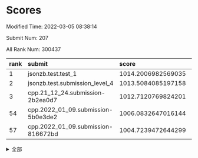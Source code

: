 # Scores

Modified Time: 2022-03-05 08:38:14

Submit Num: 207

All Rank Num: 300437

| rank |               submit               |       score        |       sigma        | pk_num |
| :--- | :--------------------------------- | :----------------- | :----------------- | :----- |
| 1    | jsonzb.test.test_1                 | 1014.2006982569035 | 0.8358670660841778 | 5806   |
| 2    | jsonzb.test.submission_level_4     | 1013.5084085197158 | 0.8114646359894834 | 5807   |
| 3    | cpp.21_12_24.submission-2b2ea0d7   | 1012.7120769824201 | 0.7913126696739042 | 5802   |
| 54   | cpp.2022_01_09.submission-5b0e3de2 | 1006.0832647016144 | 0.719105906609186  | 5810   |
| 57   | cpp.2022_01_09.submission-816672bd | 1004.7239472644299 | 0.7107843392059114 | 5806   |


<details>
<summary>全部</summary>

| rank |                 submit                 |       score        |       sigma        | pk_num |
| :--- | :------------------------------------- | :----------------- | :----------------- | :----- |
| 1    | jsonzb.test.test_1                     | 1014.2006982569035 | 0.8358670660841778 | 5806   |
| 2    | jsonzb.test.submission_level_4         | 1013.5084085197158 | 0.8114646359894834 | 5807   |
| 3    | cpp.21_12_24.submission-2b2ea0d7       | 1012.7120769824201 | 0.7913126696739042 | 5802   |
| 4    | gobigger.level_3.submission_level_3_10 | 1011.4303723028809 | 0.7749108712515403 | 5804   |
| 5    | gobigger.level_3.submission_level_3_26 | 1011.3196124394436 | 0.7606293640064946 | 5807   |
| 6    | gobigger.level_3.submission_level_3_43 | 1011.1309059052899 | 0.7729058385649774 | 5810   |
| 7    | gobigger.level_3.submission_level_3_28 | 1011.1034029683924 | 0.7852531744308174 | 5801   |
| 8    | gobigger.level_3.submission_level_3_1  | 1010.9553024999218 | 0.7912610873703217 | 5807   |
| 9    | gobigger.level_3.submission_level_3_23 | 1010.7640541792152 | 0.7739348077674973 | 5809   |
| 10   | gobigger.level_3.submission_level_3_14 | 1010.7128960501911 | 0.7602174545265903 | 5807   |
| 11   | gobigger.level_3.submission_level_3_6  | 1010.5496273853606 | 0.7486847609431421 | 5808   |
| 12   | gobigger.level_3.submission_level_3_9  | 1010.5069585584607 | 0.7541550270030954 | 5802   |
| 13   | gobigger.level_3.submission_level_3_35 | 1010.4750816890012 | 0.7593205937980589 | 5809   |
| 14   | gobigger.level_3.submission_level_3_44 | 1010.4161806501985 | 0.7738243274570424 | 5807   |
| 15   | gobigger.level_3.submission_level_3_49 | 1010.3694522346317 | 0.7616085136188121 | 5803   |
| 16   | gobigger.level_3.submission_level_3_24 | 1010.2885354685274 | 0.7607774746682128 | 5808   |
| 17   | gobigger.level_3.submission_level_3_2  | 1010.2095548953065 | 0.7726416927356333 | 5806   |
| 18   | gobigger.level_3.submission_level_3_0  | 1010.1624960556177 | 0.7568839238644498 | 5806   |
| 19   | gobigger.level_3.submission_level_3_31 | 1010.0931679199233 | 0.7714401113468248 | 5801   |
| 20   | gobigger.level_3.submission_level_3_32 | 1010.084731101104  | 0.7743985402796245 | 5802   |
| 21   | gobigger.level_3.submission_level_3_45 | 1010.0395658070704 | 0.74693072258306   | 5800   |
| 22   | gobigger.level_3.submission_level_3_46 | 1010.0065428404047 | 0.7725448917686331 | 5804   |
| 23   | gobigger.level_3.submission_level_3_42 | 1009.9811764963723 | 0.7737237953688176 | 5806   |
| 24   | gobigger.level_3.submission_level_3_29 | 1009.9765714643895 | 0.7360937066081324 | 5804   |
| 25   | gobigger.level_3.submission_level_3_37 | 1009.9108632862433 | 0.7688513166623974 | 5806   |
| 26   | gobigger.level_3.submission_level_3_34 | 1009.9041053611667 | 0.7594925351426943 | 5804   |
| 27   | gobigger.level_3.submission_level_3_5  | 1009.8915504316114 | 0.7511449142977288 | 5808   |
| 28   | gobigger.level_3.submission_level_3_30 | 1009.8449445294742 | 0.7576842143669695 | 5809   |
| 29   | gobigger.level_3.submission_level_3_16 | 1009.7737564041836 | 0.7351076312978521 | 5808   |
| 30   | gobigger.level_3.submission_level_3_36 | 1009.748133872136  | 0.7385088423598083 | 5809   |
| 31   | gobigger.level_3.submission_level_3_33 | 1009.6952683627085 | 0.7579351949470767 | 5805   |
| 32   | gobigger.level_3.submission_level_3_4  | 1009.5914148751118 | 0.7589885681970959 | 5810   |
| 33   | gobigger.level_3.submission_level_3_7  | 1009.5278706224216 | 0.7565929100007066 | 5805   |
| 34   | gobigger.level_3.submission_level_3_18 | 1009.5178655565765 | 0.7568208814388819 | 5803   |
| 35   | gobigger.level_3.submission_level_3_15 | 1009.5111260795796 | 0.7438771107633324 | 5803   |
| 36   | gobigger.level_3.submission_level_3_8  | 1009.4286841520303 | 0.7555624529213764 | 5806   |
| 37   | gobigger.level_3.submission_level_3_40 | 1009.4185569106075 | 0.770617905540768  | 5806   |
| 38   | gobigger.level_3.submission_level_3_22 | 1009.3123268120636 | 0.7641488106301216 | 5807   |
| 39   | gobigger.level_3.submission_level_3_38 | 1009.2332634457773 | 0.7651895054363421 | 5804   |
| 40   | gobigger.level_3.submission_level_3_13 | 1009.2304037964715 | 0.7427769839031064 | 5807   |
| 41   | gobigger.level_3.submission_level_3_25 | 1009.222013753893  | 0.7614817890973321 | 5805   |
| 42   | gobigger.level_3.submission_level_3_19 | 1009.1776957393896 | 0.7467859985879768 | 5808   |
| 43   | gobigger.level_3.submission_level_3_39 | 1009.1562138202115 | 0.7344438910504754 | 5806   |
| 44   | gobigger.level_3.submission_level_3_17 | 1009.1533797685422 | 0.744681022928548  | 5805   |
| 45   | gobigger.level_3.submission_level_3_27 | 1009.1025031955871 | 0.7563877559004885 | 5808   |
| 46   | gobigger.level_3.submission_level_3_21 | 1008.9237587266772 | 0.7678243992824912 | 5811   |
| 47   | gobigger.level_3.submission_level_3_20 | 1008.8094971091133 | 0.7281200431568289 | 5804   |
| 48   | gobigger.level_3.submission_level_3_3  | 1008.7036294593784 | 0.7459960762813923 | 5807   |
| 49   | gobigger.level_3.submission_level_3_11 | 1008.7035824805735 | 0.7568375927279507 | 5802   |
| 50   | gobigger.level_3.submission_level_3_47 | 1008.5696046815955 | 0.7305521758253022 | 5806   |
| 51   | gobigger.level_3.submission_level_3_48 | 1008.5044011933788 | 0.7335624393399257 | 5808   |
| 52   | gobigger.level_3.submission_level_3_12 | 1008.3628068707178 | 0.7377772702000587 | 5804   |
| 53   | gobigger.level_3.submission_level_3_41 | 1008.274644641926  | 0.745582000156263  | 5808   |
| 54   | cpp.2022_01_09.submission-5b0e3de2     | 1006.0832647016144 | 0.719105906609186  | 5810   |
| 55   | gobigger.level_1.submission_level_1_1  | 1004.868379540878  | 0.7270802895210545 | 5805   |
| 56   | gobigger.level_1.submission_level_1_35 | 1004.8003624046297 | 0.7180753323797373 | 5809   |
| 57   | cpp.2022_01_09.submission-816672bd     | 1004.7239472644299 | 0.7107843392059114 | 5806   |
| 58   | gobigger.level_1.submission_level_1_5  | 1004.6642447437617 | 0.7175725674378169 | 5801   |
| 59   | gobigger.level_1.submission_level_1_28 | 1004.5268090167418 | 0.7196122239283671 | 5804   |
| 60   | gobigger.level_1.submission_level_1_36 | 1004.4061587930447 | 0.7067799913425961 | 5807   |
| 61   | gobigger.level_1.submission_level_1_47 | 1004.2021195998782 | 0.7083924962253505 | 5807   |
| 62   | gobigger.level_1.submission_level_1_16 | 1004.1137593293724 | 0.7291859243333301 | 5808   |
| 63   | gobigger.level_1.submission_level_1_49 | 1003.9657333533064 | 0.713238670744792  | 5805   |
| 64   | gobigger.level_1.submission_level_1_10 | 1003.9286864045205 | 0.7124745442839063 | 5809   |
| 65   | gobigger.level_1.submission_level_1_38 | 1003.8749718749765 | 0.7084779237101096 | 5806   |
| 66   | gobigger.level_1.submission_level_1_22 | 1003.8485886226197 | 0.7178816615498017 | 5800   |
| 67   | gobigger.level_1.submission_level_1_6  | 1003.7741550023111 | 0.7115736979167446 | 5805   |
| 68   | gobigger.level_1.submission_level_1_14 | 1003.7311308607725 | 0.7090679601084094 | 5806   |
| 69   | gobigger.level_1.submission_level_1_43 | 1003.6233874673733 | 0.7131363826862961 | 5807   |
| 70   | gobigger.level_1.submission_level_1_23 | 1003.6168267672622 | 0.7206348699797451 | 5808   |
| 71   | gobigger.level_1.submission_level_1_39 | 1003.58605986715   | 0.7142300632547732 | 5806   |
| 72   | gobigger.level_1.submission_level_1_34 | 1003.4680599874694 | 0.7120315725351489 | 5808   |
| 73   | gobigger.level_1.submission_level_1_37 | 1003.4507257218161 | 0.7248182172100464 | 5807   |
| 74   | gobigger.level_1.submission_level_1_46 | 1003.3981019563981 | 0.7062380622354338 | 5806   |
| 75   | gobigger.level_1.submission_level_1_0  | 1003.3456203127257 | 0.7168120490638916 | 5806   |
| 76   | gobigger.level_1.submission_level_1_41 | 1003.331649997187  | 0.7196449041061136 | 5806   |
| 77   | gobigger.level_1.submission_level_1_24 | 1003.3079111622042 | 0.7131841749555088 | 5806   |
| 78   | gobigger.level_1.submission_level_1_19 | 1003.2318901975423 | 0.716809003776234  | 5810   |
| 79   | gobigger.level_1.submission_level_1_25 | 1003.2236144341706 | 0.7077168053040548 | 5805   |
| 80   | gobigger.level_1.submission_level_1_11 | 1003.1498407510737 | 0.7182765076678532 | 5800   |
| 81   | gobigger.level_1.submission_level_1_18 | 1003.1385556110907 | 0.7170960371803626 | 5808   |
| 82   | gobigger.level_1.submission_level_1_42 | 1003.1283897357099 | 0.713551904493824  | 5805   |
| 83   | gobigger.level_1.submission_level_1_8  | 1003.1232243637755 | 0.7142741992517679 | 5806   |
| 84   | gobigger.level_1.submission_level_1_27 | 1003.1164547461096 | 0.7105066544271268 | 5803   |
| 85   | gobigger.level_1.submission_level_1_40 | 1003.0488394490313 | 0.7058768602145199 | 5807   |
| 86   | gobigger.level_1.submission_level_1_32 | 1003.0044994951139 | 0.7070402428901218 | 5806   |
| 87   | gobigger.level_1.submission_level_1_21 | 1002.9632329387109 | 0.7085404422973854 | 5803   |
| 88   | gobigger.level_1.submission_level_1_29 | 1002.9630124566203 | 0.7271072366910141 | 5807   |
| 89   | gobigger.level_1.submission_level_1_4  | 1002.9362753713618 | 0.7094674613724823 | 5800   |
| 90   | gobigger.level_1.submission_level_1_44 | 1002.9353075447465 | 0.7162383071530287 | 5802   |
| 91   | gobigger.level_1.submission_level_1_15 | 1002.8305972463736 | 0.7052470203152522 | 5806   |
| 92   | gobigger.level_1.submission_level_1_45 | 1002.7885176556622 | 0.7219713713143942 | 5808   |
| 93   | gobigger.level_1.submission_level_1_3  | 1002.7416062249007 | 0.7346993870290389 | 5802   |
| 94   | gobigger.level_1.submission_level_1_31 | 1002.7402386403364 | 0.7110116973976962 | 5804   |
| 95   | gobigger.level_1.submission_level_1_12 | 1002.6978235799271 | 0.7115673816287696 | 5806   |
| 96   | gobigger.level_1.submission_level_1_2  | 1002.68264566721   | 0.7107929936873014 | 5807   |
| 97   | gobigger.level_1.submission_level_1_33 | 1002.6468066414229 | 0.7130303220970866 | 5807   |
| 98   | gobigger.level_1.submission_level_1_30 | 1002.6324931576308 | 0.7170846457984286 | 5802   |
| 99   | gobigger.level_1.submission_level_1_13 | 1002.4580849845963 | 0.716455914234887  | 5805   |
| 100  | gobigger.level_1.submission_level_1_7  | 1002.4082377478397 | 0.7151657540128459 | 5806   |
| 101  | gobigger.level_1.submission_level_1_17 | 1002.3656601356066 | 0.7180845720515093 | 5804   |
| 102  | gobigger.level_1.submission_level_1_48 | 1002.3641211015597 | 0.7125154060693661 | 5809   |
| 103  | gobigger.level_1.submission_level_1_9  | 1002.0567867179477 | 0.7179897277547936 | 5808   |
| 104  | gobigger.level_1.submission_level_1_26 | 1001.9812495776023 | 0.715941404722882  | 5806   |
| 105  | gobigger.level_1.submission_level_1_20 | 1001.9341037761149 | 0.7114907724111452 | 5804   |
| 106  | gobigger.random.submission_random_15   | 997.2265571774485  | 0.700591652615911  | 5810   |
| 107  | gobigger.random.submission_random_35   | 997.2230109880842  | 0.7219368601494673 | 5807   |
| 108  | gobigger.random.submission_random_42   | 997.0818347317521  | 0.7231633563605566 | 5805   |
| 109  | gobigger.random.submission_random_31   | 996.8818471590318  | 0.6969443815407277 | 5810   |
| 110  | gobigger.random.submission_random_6    | 996.8623988076564  | 0.7152947952953405 | 5801   |
| 111  | gobigger.random.submission_random_29   | 996.8441706478397  | 0.7148335770057712 | 5805   |
| 112  | gobigger.random.submission_random_28   | 996.8062647620486  | 0.7161677818642168 | 5809   |
| 113  | gobigger.random.submission_random_37   | 996.7421220803125  | 0.7050418486623038 | 5806   |
| 114  | gobigger.random.submission_random_32   | 996.579450217327   | 0.7166479028056146 | 5803   |
| 115  | gobigger.random.submission_random_8    | 996.5490302154994  | 0.7131993663713649 | 5807   |
| 116  | gobigger.random.submission_random_40   | 996.4890739426133  | 0.7112620793702861 | 5811   |
| 117  | gobigger.random.submission_random_19   | 996.3327379299449  | 0.7156457209739153 | 5807   |
| 118  | gobigger.random.submission_random_1    | 996.3106012792489  | 0.7139533778044448 | 5801   |
| 119  | gobigger.random.submission_random_14   | 996.3021224470984  | 0.7246037868286258 | 5813   |
| 120  | gobigger.random.submission_random_41   | 996.2802620142827  | 0.702317900094344  | 5807   |
| 121  | gobigger.random.submission_random_23   | 996.1665591235309  | 0.7141111937049097 | 5806   |
| 122  | gobigger.random.submission_random_16   | 996.1335478384177  | 0.7138663393319722 | 5802   |
| 123  | gobigger.random.submission_random_0    | 996.1283097451716  | 0.7151007719838663 | 5802   |
| 124  | gobigger.random.submission_random_5    | 996.1227160197465  | 0.7124713270530091 | 5802   |
| 125  | gobigger.random.submission_random_20   | 996.0640225010686  | 0.7080348641677475 | 5804   |
| 126  | gobigger.random.submission_random_39   | 996.0565638372078  | 0.7096969073724689 | 5810   |
| 127  | gobigger.random.submission_random_43   | 996.0503105148955  | 0.7078633581820083 | 5801   |
| 128  | gobigger.random.submission_random_38   | 995.9312022741846  | 0.7039273865004686 | 5804   |
| 129  | gobigger.random.submission_random_49   | 995.9221614882726  | 0.6944995479130973 | 5803   |
| 130  | gobigger.random.submission_random_7    | 995.9042604827104  | 0.7066102655088242 | 5807   |
| 131  | gobigger.random.submission_random_30   | 995.8939178187306  | 0.700458156827322  | 5811   |
| 132  | gobigger.random.submission_random_45   | 995.8648024031894  | 0.7138509256932989 | 5802   |
| 133  | gobigger.random.submission_random_2    | 995.8359129091014  | 0.7103051403627791 | 5805   |
| 134  | gobigger.random.submission_random_21   | 995.8333229994892  | 0.709180255701273  | 5807   |
| 135  | gobigger.random.submission_random_44   | 995.8238427761951  | 0.7121211324768316 | 5804   |
| 136  | gobigger.random.submission_random_33   | 995.7794140096398  | 0.7073370068174769 | 5809   |
| 137  | gobigger.random.submission_random_17   | 995.7653932386437  | 0.7036296104028603 | 5798   |
| 138  | gobigger.random.submission_random_46   | 995.7343611760788  | 0.7137992213846596 | 5803   |
| 139  | gobigger.random.submission_random_3    | 995.7090804602961  | 0.7067577498861708 | 5802   |
| 140  | gobigger.random.submission_random_36   | 995.7079045865745  | 0.7108425019765066 | 5804   |
| 141  | gobigger.random.submission_random_10   | 995.7056910737793  | 0.7092262959101445 | 5806   |
| 142  | gobigger.random.submission_random_22   | 995.6686886858085  | 0.7070841874298259 | 5809   |
| 143  | gobigger.random.submission_random_4    | 995.6171515471822  | 0.7024347270388619 | 5809   |
| 144  | gobigger.random.submission_random_34   | 995.5736314278917  | 0.7013797825450586 | 5801   |
| 145  | gobigger.random.submission_random_24   | 995.565407270946   | 0.7248174785501419 | 5805   |
| 146  | gobigger.random.submission_random_48   | 995.5532491969722  | 0.6986630863572642 | 5807   |
| 147  | gobigger.random.submission_random_9    | 995.5254928977049  | 0.7144109904335214 | 5805   |
| 148  | gobigger.random.submission_random_27   | 995.4947982703702  | 0.7088421871559474 | 5801   |
| 149  | gobigger.random.submission_random_13   | 995.4917091175081  | 0.7231091211163658 | 5803   |
| 150  | gobigger.random.submission_random_25   | 995.4425017153588  | 0.7173713305564482 | 5812   |
| 151  | gobigger.random.submission_random_26   | 995.2023225942161  | 0.7098763946553633 | 5802   |
| 152  | gobigger.random.submission_random_12   | 995.0567203309924  | 0.7222173719261828 | 5806   |
| 153  | gobigger.random.submission_random_18   | 994.962042298385   | 0.7107678995663647 | 5807   |
| 154  | gobigger.random.submission_random_11   | 994.9455635804518  | 0.7174194728468958 | 5805   |
| 155  | gobigger.random.submission_random_47   | 994.6674324012059  | 0.722988305253181  | 5804   |
| 156  | gobigger.level_2.submission_level_2_25 | 994.2974146355316  | 0.7115743605130262 | 5811   |
| 157  | gobigger.level_2.submission_level_2_17 | 994.1829226124997  | 0.7434188169578722 | 5801   |
| 158  | gobigger.level_2.submission_level_2_40 | 993.5292903801881  | 0.7340077034099433 | 5804   |
| 159  | gobigger.level_2.submission_level_2_48 | 993.512119397018   | 0.7253618458088533 | 5805   |
| 160  | gobigger.level_2.submission_level_2_38 | 993.1745978283732  | 0.742454147030693  | 5808   |
| 161  | gobigger.level_2.submission_level_2_12 | 993.1690090618129  | 0.7280308999701591 | 5810   |
| 162  | gobigger.level_2.submission_level_2_8  | 993.094048017572   | 0.7223649383342555 | 5806   |
| 163  | gobigger.level_2.submission_level_2_1  | 992.9289456229675  | 0.7420592606714113 | 5807   |
| 164  | gobigger.level_2.submission_level_2_21 | 992.7888086818506  | 0.744438676165976  | 5807   |
| 165  | gobigger.level_2.submission_level_2_10 | 992.7701598682382  | 0.7501996141659044 | 5803   |
| 166  | gobigger.level_2.submission_level_2_6  | 992.7319306165755  | 0.7312284870915641 | 5804   |
| 167  | gobigger.level_2.submission_level_2_45 | 992.7317233807408  | 0.7417132226352029 | 5808   |
| 168  | gobigger.level_2.submission_level_2_9  | 992.7288426446128  | 0.7357913997396094 | 5807   |
| 169  | gobigger.level_2.submission_level_2_28 | 992.7140848649717  | 0.7179137100436929 | 5807   |
| 170  | gobigger.level_2.submission_level_2_7  | 992.6789810200705  | 0.7338256909959313 | 5804   |
| 171  | gobigger.level_2.submission_level_2_49 | 992.6787998990754  | 0.7325253988561771 | 5806   |
| 172  | gobigger.level_2.submission_level_2_33 | 992.606150272704   | 0.7510836933691757 | 5805   |
| 173  | gobigger.level_2.submission_level_2_19 | 992.5963333942516  | 0.7409187084346472 | 5802   |
| 174  | gobigger.level_2.submission_level_2_2  | 992.569763063822   | 0.7453787773899371 | 5807   |
| 175  | gobigger.level_2.submission_level_2_44 | 992.5434651980655  | 0.7566411686889427 | 5805   |
| 176  | gobigger.level_2.submission_level_2_11 | 992.5165955464578  | 0.7254510911597791 | 5801   |
| 177  | gobigger.level_2.submission_level_2_30 | 992.4837971783516  | 0.726948961780012  | 5799   |
| 178  | gobigger.level_2.submission_level_2_39 | 992.4304202319105  | 0.7529000842441103 | 5799   |
| 179  | gobigger.level_2.submission_level_2_24 | 992.3815773148925  | 0.7443712095987235 | 5804   |
| 180  | gobigger.level_2.submission_level_2_47 | 992.3764809497577  | 0.740974926514496  | 5805   |
| 181  | gobigger.level_2.submission_level_2_37 | 992.3760802858909  | 0.7575014962800187 | 5805   |
| 182  | gobigger.level_2.submission_level_2_14 | 992.1936164950641  | 0.7289277399497444 | 5809   |
| 183  | gobigger.level_2.submission_level_2_32 | 992.1522924297647  | 0.742379443514832  | 5804   |
| 184  | gobigger.level_2.submission_level_2_23 | 992.1375275340782  | 0.7574702508144912 | 5807   |
| 185  | gobigger.level_2.submission_level_2_43 | 992.1149801543486  | 0.7223523611490666 | 5803   |
| 186  | gobigger.level_2.submission_level_2_27 | 992.0373482784652  | 0.7574825249049838 | 5813   |
| 187  | gobigger.level_2.submission_level_2_20 | 991.9738977448399  | 0.7568432021452568 | 5808   |
| 188  | gobigger.level_2.submission_level_2_31 | 991.953125175139   | 0.7359153155071458 | 5803   |
| 189  | gobigger.level_2.submission_level_2_18 | 991.9293280764766  | 0.726733396175497  | 5806   |
| 190  | gobigger.level_2.submission_level_2_46 | 991.9185378015848  | 0.7580983611749009 | 5802   |
| 191  | gobigger.level_2.submission_level_2_29 | 991.902303585519   | 0.7486202008760903 | 5811   |
| 192  | gobigger.level_2.submission_level_2_22 | 991.797131651745   | 0.7418880482118416 | 5801   |
| 193  | gobigger.level_2.submission_level_2_41 | 991.5224166495216  | 0.7452937192502923 | 5810   |
| 194  | gobigger.level_2.submission_level_2_0  | 991.4472732163952  | 0.7489516734813696 | 5807   |
| 195  | gobigger.level_2.submission_level_2_4  | 991.3331575557834  | 0.7710428777653271 | 5805   |
| 196  | gobigger.level_2.submission_level_2_13 | 991.2427477150567  | 0.7603657724247576 | 5810   |
| 197  | gobigger.level_2.submission_level_2_42 | 991.1451999998774  | 0.771340470188829  | 5802   |
| 198  | gobigger.level_2.submission_level_2_15 | 991.126115705146   | 0.7476900175862882 | 5801   |
| 199  | gobigger.level_2.submission_level_2_35 | 991.1023224329864  | 0.7573327071065097 | 5806   |
| 200  | gobigger.level_2.submission_level_2_26 | 991.0997476052152  | 0.7615920631586188 | 5803   |
| 201  | gobigger.level_2.submission_level_2_16 | 991.0861627304432  | 0.7571786351047286 | 5805   |
| 202  | gobigger.level_2.submission_level_2_5  | 991.0672630401641  | 0.7550852623263714 | 5807   |
| 203  | gobigger.level_2.submission_level_2_34 | 991.0361460383891  | 0.7593484598375665 | 5801   |
| 204  | gobigger.level_2.submission_level_2_36 | 990.8239514730845  | 0.7584343976225959 | 5806   |
| 205  | gobigger.level_2.submission_level_2_3  | 990.6558509459661  | 0.7688984155731041 | 5806   |
| 206  | gobigger.none.submission_none_0        | 977.8964569754635  | 1.2008868246614537 | 5807   |
| 207  | gobigger.none.submission_none_1        | 976.0346515479938  | 1.500983739955222  | 5806   |

</details>